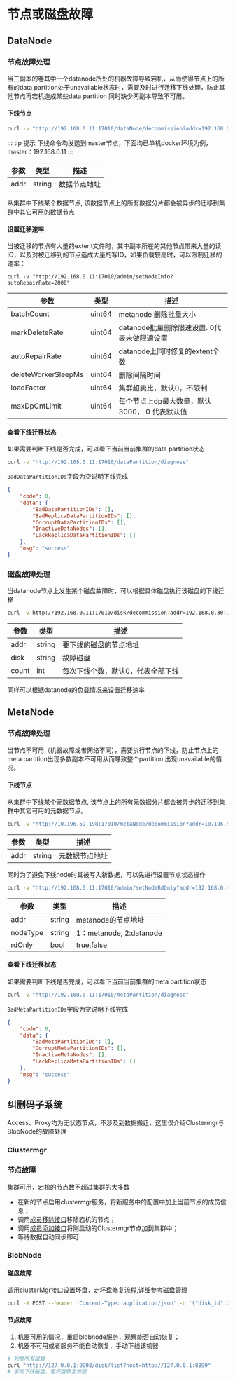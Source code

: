 # 节点或磁盘故障

## DataNode

### 节点故障处理
当三副本的卷其中一个datanode所处的机器故障导致宕机，从而使得节点上的所有的data partition处于unavailable状态时，需要及时进行迁移下线处理，防止其他节点再宕机造成某些data partition 同时缺少两副本导致不可用。
#### 下线节点
```bash
curl -v "http://192.168.0.11:17010/dataNode/decommission?addr=192.168.0.33:17310"
```

::: tip 提示
下线命令均发送到master节点，下面均已单机docker环境为例，master：192.168.0.11
:::

| 参数   | 类型     | 描述     |
|------|--------|--------|
| addr | string | 数据节点地址 |

从集群中下线某个数据节点, 该数据节点上的所有数据分片都会被异步的迁移到集群中其它可用的数据节点

#### 设置迁移速率
当被迁移的节点有大量的extent文件时，其中副本所在的其他节点带来大量的读IO，以及对被迁移到的节点造成大量的写IO，如果负载较高时，可以限制迁移的速率：

```shell
curl -v "http://192.168.0.11:17010/admin/setNodeInfo?autoRepairRate=2000"
```

| 参数                  | 类型     | 描述                          |
|---------------------|--------|-----------------------------|
| batchCount          | uint64 | metanode 删除批量大小             |
| markDeleteRate      | uint64 | datanode批量删除限速设置. 0代表未做限速设置 |
| autoRepairRate      | uint64 | datanode上同时修复的extent个数      |
| deleteWorkerSleepMs | uint64 | 删除间隔时间                      |
| loadFactor          | uint64 | 集群超卖比，默认0，不限制               |
| maxDpCntLimit       | uint64 | 每个节点上dp最大数量，默认3000， 0 代表默认值 |

#### 查看下线迁移状态
如果需要判断下线是否完成，可以看下当前当前集群的data partition状态

```bash
curl -v "http://192.168.0.11:17010/dataPartition/diagnose"
```

`BadDataPartitionIDs`字段为空说明下线完成

```json
{
    "code": 0,
    "data": {
        "BadDataPartitionIDs": [],
        "BadReplicaDataPartitionIDs": [],
        "CorruptDataPartitionIDs": [],
        "InactiveDataNodes": [],
        "LackReplicaDataPartitionIDs": []
    },
    "msg": "success"
}
```

### 磁盘故障处理
当datanode节点上发生某个磁盘故障时，可以根据具体磁盘执行该磁盘的下线迁移

```bash
curl -v http://192.168.0.11:17010/disk/decommission?addr=192.168.0.30:17310&disk=/path/to/disk/dir"
```


| 参数    | 类型     | 描述                |
|-------|--------|-------------------|
| addr  | string | 要下线的磁盘的节点地址       |
| disk  | string | 故障磁盘              |
| count | int    | 每次下线个数，默认0，代表全部下线 |

同样可以根据datanode的负载情况来设置迁移速率

## MetaNode
### 节点故障处理
当节点不可用（机器故障或者网络不同），需要执行节点的下线，防止节点上的meta partition出现多数副本不可用从而导致整个partition 出现unavailable的情况。
#### 下线节点
从集群中下线某个元数据节点, 该节点上的所有元数据分片都会被异步的迁移到集群中其它可用的元数据节点。

```bash
curl -v "http://10.196.59.198:17010/metaNode/decommission?addr=10.196.59.202:17210"
```

| 参数   | 类型     | 描述      |
|------|--------|---------|
| addr | string | 元数据节点地址 |

同时为了避免下线node时其被写入新数据，可以先进行设置节点状态操作

```bash
curl -v "http://192.168.0.11:17010/admin/setNodeRdOnly?addr=192.168.0.40:17210&nodeType=1&rdOnly=true"
```

| 参数       | 类型     | 描述                     |
|----------|--------|------------------------|
| addr     | string | metanode的节点地址          |
| nodeType | string | 1：metanode, 2:datanode |
| rdOnly   | bool   | true,false             |

#### 查看下线迁移状态
如果需要判断下线是否完成，可以看下当前当前集群的meta partition状态

```bash
curl -v "http://192.168.0.11:17010/metaPartition/diagnose"
```

`BadMetaPartitionIDs`字段为空说明下线完成

```json
{
    "code": 0,
    "data": {
        "BadMetaPartitionIDs": [],
        "CorruptMetaPartitionIDs": [],
        "InactiveMetaNodes": [],
        "LackReplicaMetaPartitionIDs": []
    },
    "msg": "success"
}
```

## 纠删码子系统

Access、Proxy均为无状态节点，不涉及到数据搬迁，这里仅介绍Clustermgr与BlobNode的故障处理

### Clustermgr

### 节点故障
集群可用，宕机的节点数不超过集群的大多数
- 在新的节点启用clustermgr服务，将新服务中的配置中加上当前节点的成员信息；
- 调用[成员移除接口](admin-api/blobstore/cm.md)移除宕机的节点；
- 调用[成员添加接口](admin-api/blobstore/cm.md)将刚启动的Clustermgr节点加到集群中；
- 等待数据自动同步即可

### BlobNode

#### 磁盘故障

调用clusterMgr接口设置坏盘，走坏盘修复流程,详细参考[磁盘管理](admin-api/blobstore/cm.md)

```bash
curl -X POST --header 'Content-Type: application/json' -d '{"disk_id":2,"status":2}' "http://127.0.0.1:9998/disk/set"
```

#### 节点故障
1. 机器可用的情况，重启blobnode服务，观察能否自动恢复；
2. 机器不可用或者服务不能自动恢复，手动下线该机器

```bash
# 列举所有磁盘
curl "http://127.0.0.1:9998/disk/list?host=http://127.0.0.1:8899"
# 手动下线磁盘，走坏盘修复流程
```


